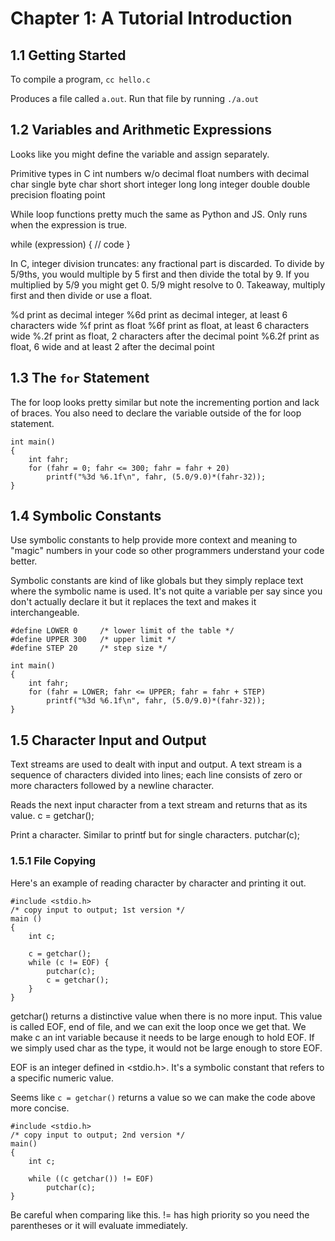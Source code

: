 # Chapter 1: A Tutorial Introduction

## 1.1 Getting Started

To compile a program,
`cc hello.c`

Produces a file called `a.out`. Run that file by running `./a.out`

## 1.2 Variables and Arithmetic Expressions

Looks like you might define the variable and assign separately.

Primitive types in C
int     numbers w/o decimal
float   numbers with decimal
char    single byte char
short   short integer
long    long integer
double  double precision floating point

While loop functions pretty much the same as Python and JS. Only runs when the
expression is true.

while (expression) {
    // code
}

In C, integer division truncates: any fractional part is discarded. To divide by
5/9ths, you would multiple by 5 first and then divide the total by 9. If you
multiplied by 5/9 you might get 0. 5/9 might resolve to 0. Takeaway, multiply
first and then divide or use a float.

%d      print as decimal integer
%6d     print as decimal integer, at least 6 characters wide
%f      print as float
%6f     print as float, at least 6 characters wide
%.2f    print as float, 2 characters after the decimal point
%6.2f   print as float, 6 wide and at least 2 after the decimal point

## 1.3 The `for` Statement

The for loop looks pretty similar but note the incrementing portion and lack of
braces. You also need to declare the variable outside of the for loop statement.
```
int main()
{
    int fahr;
    for (fahr = 0; fahr <= 300; fahr = fahr + 20)
        printf("%3d %6.1f\n", fahr, (5.0/9.0)*(fahr-32));
}
```

## 1.4 Symbolic Constants

Use symbolic constants to help provide more context and meaning to "magic" numbers
in your code so other programmers understand your code better.

Symbolic constants are kind of like globals but they simply replace text where
the symbolic name is used. It's not quite a variable per say since you don't
actually declare it but it replaces the text and makes it interchangeable.

```
#define LOWER 0     /* lower limit of the table */
#define UPPER 300   /* upper limit */
#define STEP 20     /* step size */

int main()
{
    int fahr;
    for (fahr = LOWER; fahr <= UPPER; fahr = fahr + STEP)
        printf("%3d %6.1f\n", fahr, (5.0/9.0)*(fahr-32));
}
```

## 1.5 Character Input and Output

Text streams are used to dealt with input and output. A text stream is a sequence
of characters divided into lines; each line consists of zero or more characters
followed by a newline character.

Reads the next input character from a text stream and returns that as its value.
c = getchar();

Print a character. Similar to printf but for single characters.
putchar(c);

### 1.5.1 File Copying

Here's an example of reading character by character and printing it out.
```
#include <stdio.h>
/* copy input to output; 1st version */
main ()
{
    int c;

    c = getchar();
    while (c != EOF) {
        putchar(c);
        c = getchar();
    }
}
```

getchar() returns a distinctive value when there is no more input. This value is
called EOF, end of file, and we can exit the loop once we get that. We make c an
int variable because it needs to be large enough to hold EOF. If we simply used
char as the type, it would not be large enough to store EOF.

EOF is an integer defined in <stdio.h>. It's a symbolic constant that refers to
a specific numeric value.

Seems like `c = getchar()` returns a value so we can make the code above more concise.

```
#include <stdio.h>
/* copy input to output; 2nd version */
main()
{
    int c;

    while ((c getchar()) != EOF)
        putchar(c);
}
```
Be careful when comparing like this. != has high priority so you need the
parentheses or it will evaluate immediately.

